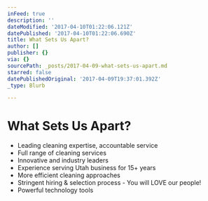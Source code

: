```yaml
---
inFeed: true
description: ''
dateModified: '2017-04-10T01:22:06.121Z'
datePublished: '2017-04-10T01:22:06.690Z'
title: What Sets Us Apart?
author: []
publisher: {}
via: {}
sourcePath: _posts/2017-04-09-what-sets-us-apart.md
starred: false
datePublishedOriginal: '2017-04-09T19:37:01.392Z'
_type: Blurb

---
```

# What Sets Us Apart?

* Leading cleaning expertise, accountable service
* Full range of cleaning services
* Innovative and industry leaders
* Experience serving Utah business for 15+ years
* More efficient cleaning approaches
* Stringent hiring & selection process - You will LOVE our people!
* Powerful technology tools